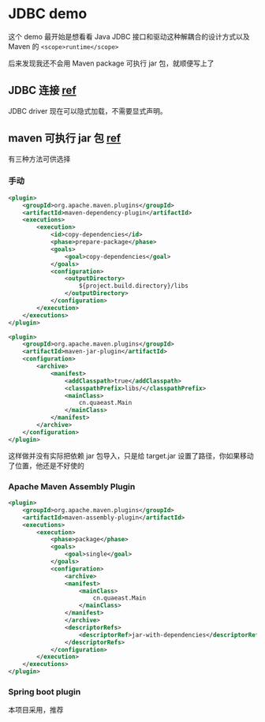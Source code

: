 # JDBC demo

这个 demo 最开始是想看看 Java JDBC 接口和驱动这种解耦合的设计方式以及 Maven 的 `<scope>runtime</scope>`

后来发现我还不会用 Maven package 可执行 jar 包，就顺便写上了

## JDBC 连接 [ref](https://www.baeldung.com/java-jdbc-loading-drivers)

JDBC driver 现在可以隐式加载，不需要显式声明。

## maven 可执行 jar 包 [ref](https://www.baeldung.com/executable-jar-with-maven)

有三种方法可供选择 

### 手动

```xml
<plugin>
    <groupId>org.apache.maven.plugins</groupId>
    <artifactId>maven-dependency-plugin</artifactId>
    <executions>
        <execution>
            <id>copy-dependencies</id>
            <phase>prepare-package</phase>
            <goals>
                <goal>copy-dependencies</goal>
            </goals>
            <configuration>
                <outputDirectory>
                    ${project.build.directory}/libs
                </outputDirectory>
            </configuration>
        </execution>
    </executions>
</plugin>
```

```xml
<plugin>
    <groupId>org.apache.maven.plugins</groupId>
    <artifactId>maven-jar-plugin</artifactId>
    <configuration>
        <archive>
            <manifest>
                <addClasspath>true</addClasspath>
                <classpathPrefix>libs/</classpathPrefix>
                <mainClass>
                    cn.quaeast.Main
                </mainClass>
            </manifest>
        </archive>
    </configuration>
</plugin>
```

这样做并没有实际把依赖 jar 包导入，只是给 target.jar 设置了路径，你如果移动了位置，他还是不好使的

### Apache Maven Assembly Plugin

```xml
<plugin>
    <groupId>org.apache.maven.plugins</groupId>
    <artifactId>maven-assembly-plugin</artifactId>
    <executions>
        <execution>
            <phase>package</phase>
            <goals>
                <goal>single</goal>
            </goals>
            <configuration>
                <archive>
                <manifest>
                    <mainClass>
                        cn.quaeast.Main
                    </mainClass>
                </manifest>
                </archive>
                <descriptorRefs>
                    <descriptorRef>jar-with-dependencies</descriptorRef>
                </descriptorRefs>
            </configuration>
        </execution>
    </executions>
</plugin>
```

### Spring boot plugin

本项目采用，推荐

